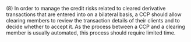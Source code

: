 (8) In order to manage the credit risks related to cleared derivative transactions that are entered into on a bilateral basis, a CCP should allow clearing members to review the transaction details of their clients and to decide whether to accept it. As the process between a CCP and a clearing member is usually automated, this process should require limited time.